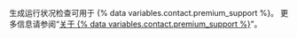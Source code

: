 生成运行状况检查可用于 {% data variables.contact.premium_support %}。 更多信息请参阅“[关于 {% data variables.contact.premium_support %}](/support/learning-about-github-support/about-github-premium-support)”。
